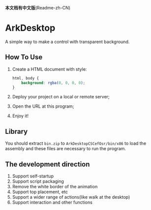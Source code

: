 **本文档有中文版**(Readme-zh-CN)

# ArkDesktop

A simple way to make a control with transparent background.

## How To Use

1. Create a HTML document with style:  

   ```css
   html, body {
       background: rgba(0, 0, 0, 0);
   }
   ```

   

2. Deploy your project on a local or remote server;

3. Open the URL at this program;

4. Enjoy it!

## Library

You should extract `bin.zip` to `ArkDesktopCSCefOsr/bin/x86` to load the assembly and these files are necessary to run the program.

## The development direction 

1. Support  self-startup
2. Support script packaging
3. Remove the white border of the animation 
4. Support top placement, etc
5. Support a wider range of actions(like walk at the desktop)
6. Support interaction and other functions